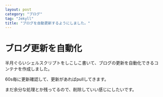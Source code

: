 ```yaml
---
layout: post
category: "ブログ"
tag: "Jekyll"
title: "ブログを自動更新するようにしました。"
---
```


# ブログ更新を自動化
半月ぐらいシェルスクリプトをしこしこ書いて、ブログの更新を自動化できるコンテナを作成しました。

60s毎に更新確認して、更新があればpullしてきます。

まだ余分な処理とか残ってるので、削除していい感じにしたいです。

